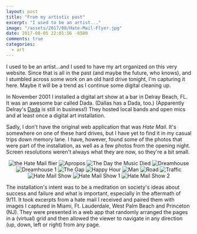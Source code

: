 ```yaml
---
layout: post
title: "From my artistic past"
excerpt: "I used to be an artist..."
image: "/assets/2017/08/Hate-Mail-Flyer.jpg"
date: 2017-08-05 22:01:56 -0500
comments: true
categories: 
  - art
---
```


I used to be an artist...and I used to have my art organized on this very website. Since that is all in the past (and maybe the future, who knows), and I stumbled across some work on an old hard drive tonight, I'm capturing it here. Maybe it will be a trend as I continue some digital cleaning up.

In November 2001 I installed a digital art show at a bar in Delray Beach, FL. It was an awesome bar called Dada. (Dallas has a Dada, too.) (Apparently Delray's [Dada](https://www.yelp.com/biz/dada-delray-beach-2) is still in business!) They hosted local bands and open mics and at least once a digital art installation.

Sadly, I don't have the original web application that was _Hate Mail_. It's somewhere on one of these hard drives, but I have yet to find it in my casual trips down memory lane. I have, however, found some of the photos that were part of the installation, as well as a few photos from the opening night. Screen resolutions weren't always what they are now, so they're a bit small.

<p><center>
  <img src="/assets/2017/08/Hate-Mail-Flyer.jpg" title="the Hate Mail flier">
  <img src="/assets/2017/08/aproposi_small.jpg" title="Apropos">
  <img src="/assets/2017/08/daymusicdied_small.jpg" title="The Day the Music Died">
  <img src="/assets/2017/08/dreamhouse_small.jpg" title="Dreamhouse">
  <img src="/assets/2017/08/dreamhouse1_small.jpg" title="Dreamhouse 1">
  <img src="/assets/2017/08/gap_curves_crop_small.jpg" title="The Gap">
  <img src="/assets/2017/08/happy_hr_crop_small.jpg" title="Happy Hour">
  <img src="/assets/2017/08/man1_small.jpg" title="Man">
  <img src="/assets/2017/08/road_small.jpg" title="Road">
  <img src="/assets/2017/08/traffic_small.jpg" title="Traffic">
  <img src="/assets/2017/08/hm_show1_2.jpg" title="Hate Mail Show">
  <img src="/assets/2017/08/hm_show1.gif" title="Hate Mail Show 1">
  <img src="/assets/2017/08/hm_show1.jpg" title="Hate Mail Show 2">
</center></p>

The installation's intent was to be a meditation on society's ideas about success and failure and what is important, especially in the aftermath of 9/11. It took excerpts from a hate mail I received and paired them with images I captured in Miami, Ft. Lauderdale, West Palm Beach and Princeton (NJ). They were presented in a web app that randomly arranged the pages in a (virtual) grid and then allowed the viewer to navigate in any direction (up, down, left or right) from any page.
